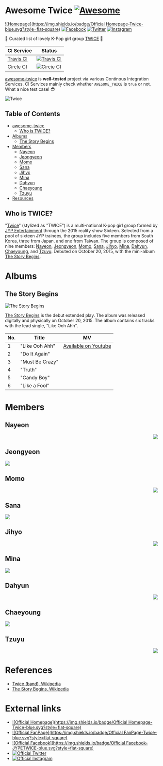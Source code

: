 # Awesome Twice [![Awesome](https://cdn.rawgit.com/sindresorhus/awesome/d7305f38d29fed78fa85652e3a63e154dd8e8829/media/badge.svg)](https://github.com/sindresorhus/awesome)

[![Homepage](https://img.shields.io/badge/Official Homepage-Twice-blue.svg?style=flat-square)](http://twice.jype.com/)
[![Facebook](https://img.shields.io/badge/Facebook-JYPETWICE-blue.svg?style=flat-square)](https://www.facebook.com/JYPETWICE/)
[![Twitter](https://img.shields.io/badge/Twitter-JYPETWICE-blue.svg?style=flat-square)](https://twitter.com/JYPETWICE)
[![Instagram](https://img.shields.io/badge/Instagram-twicetagram-blue.svg?style=flat-square)](https://www.instagram.com/twicetagram/)

:revolving_hearts: Curated list of lovely K-Pop girl group [TWICE](#who-is-twice) :revolving_hearts:

| CI Service | Status |
| ---------- | ------ |
| [Travis CI](https://travis-ci.org/dobestan/awesome-twice) | [![Travis CI](https://img.shields.io/travis/dobestan/awesome-twice/master.svg?style=flat-square)](https://travis-ci.org/dobestan/awesome-twice) |
| [Circle CI](https://circleci.com/gh/dobestan/awesome-twice) | [![Circie CI](https://img.shields.io/circleci/project/dobestan/awesome-twice/master.svg?style=flat-square)](https://circleci.com/gh/dobestan/awesome-twice) |

[awesome-twice](https://github.com/dobestan/awesome-twice) is **well-tested** project via various Continous Integration Services.
CI Services mainly check whether `AWESOME_TWICE` is `true` or not. What a nice test case! :sunglasses:

![Twice](https://raw.githubusercontent.com/dobestan/awesome-twice/master/images/twice.jpg)


## Table of Contents

- [awesome-twice](#awesome-twice)
    - [Who is TWICE?](#who-is-twice)
- [Albums](#albums)
    - [The Story Begins](#the-story-begins)
- [Members](#members)
    - [Nayeon](#nayeon)
    - [Jeongyeon](#jeongyeon)
    - [Momo](#momo)
    - [Sana](#sana)
    - [Jihyo](#jihyo)
    - [Mina](#mina)
    - [Dahyun](#dahyun)
    - [Chaeyoung](#chaeyoung)
    - [Tzuyu](#tzuyu)
- [Resources](#resources)


## Who is TWICE?

"[Twice](#who-is-twice)" (stylized as "TWICE") is a multi-national K-pop girl group formed by [JYP Entertainment](http://www.jype.com/) through the 2015 reality show Sixteen.
Selected from a pool of sixteen JYP trainees, the group includes five members from South Korea, three from Japan, and one from Taiwan.
The group is composed of nine members: [Nayeon](#nayeon), [Jeongyeon](#jeongyeon), [Momo](#momo), [Sana](#sana), [Jihyo](#jihyo), [Mina](#mina), [Dahyun](#dahyun), [Chaeyoung](#chaeyoung), and [Tzuyu](#tzuyu).
Debuted on October 20, 2015, with the mini-album [The Story Begins](#the-story-begins).


# Albums

## The Story Begins

![The Story Begins](https://raw.githubusercontent.com/dobestan/awesome-twice/master/images/albums/the-story-begins.jpg)

[The Story Begins](#the-story-begins) is the debut extended play. The album was released digitally and physically on October 20, 2015. The album contains six tracks with the lead single, "Like Ooh Ahh".

| No. | Title            | MV                                                   |
| --- | ---------------- | ---------------------------------------------------- |
| 1   | "Like Ooh Ahh"   | [Available on Youtube](https://youtu.be/0rtV5esQT6I) |
| 2   | "Do It Again"    |                                                      |
| 3   | "Must Be Crazy"  |                                                      |
| 4   | "Truth"          |                                                      |
| 5   | "Candy Boy"      |                                                      |
| 6   | "Like a Fool"    |                                                      |


# Members

## Nayeon

<p align="right">
    <img src="https://raw.githubusercontent.com/dobestan/awesome-twice/master/images/members/nayeon/profile.jpg" />
</p>

## Jeongyeon

<p align="left">
    <img src="https://raw.githubusercontent.com/dobestan/awesome-twice/master/images/members/jeongyeon/profile.jpg" />
</p>

## Momo

<p align="right">
    <img src="https://raw.githubusercontent.com/dobestan/awesome-twice/master/images/members/momo/profile.jpg" />
</p>

## Sana

<p align="left">
    <img src="https://raw.githubusercontent.com/dobestan/awesome-twice/master/images/members/sana/profile.jpg" />
</p>

## Jihyo

<p align="right">
    <img src="https://raw.githubusercontent.com/dobestan/awesome-twice/master/images/members/jihyo/profile.jpg" />
</p>

## Mina

<p align="left">
    <img src="https://raw.githubusercontent.com/dobestan/awesome-twice/master/images/members/mina/profile.jpg" />
</p>

## Dahyun

<p align="right">
    <img src="https://raw.githubusercontent.com/dobestan/awesome-twice/master/images/members/dahyun/profile.jpg" />
</p>

## Chaeyoung

<p align="left">
    <img src="https://raw.githubusercontent.com/dobestan/awesome-twice/master/images/members/chaeyoung/profile.jpg" />
</p>

## Tzuyu

<p align="right">
    <img src="https://raw.githubusercontent.com/dobestan/awesome-twice/master/images/members/tzuyu/profile.jpg" />
</p>


# References

- [Twice (band), Wikipedia](https://en.wikipedia.org/wiki/Twice_(band))
- [The Story Begins, Wikipedia](https://en.wikipedia.org/wiki/The_Story_Begins)


# External links

- [![Official Homepage](https://img.shields.io/badge/Official Homepage-Twice-blue.svg?style=flat-square)](http://twice.jype.com/)
- [![Official FanPage](https://img.shields.io/badge/Official FanPage-Twice-blue.svg?style=flat-square)](http://fans.jype.com/Portal)
- [![Official Facebook](https://img.shields.io/badge/Official Facebook-JYPETWICE-blue.svg?style=flat-square)](https://www.facebook.com/JYPETWICE/)
- [![Official Twitter](https://img.shields.io/badge/Twitter-JYPETWICE-blue.svg?style=flat-square)](https://twitter.com/JYPETWICE)
- [![Official Instagram](https://img.shields.io/badge/Instagram-twicetagram-blue.svg?style=flat-square)](https://www.instagram.com/twicetagram/)
